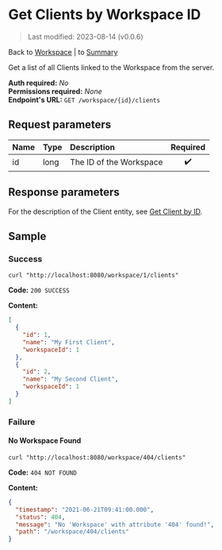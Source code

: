 # Get Clients by Workspace ID

> Last modified: 2023-08-14 (v0.0.6)

Back to [Workspace](../Workspace.md) | to [Summary](../../README.md)

Get a list of all Clients linked to the Workspace from the server.

**Auth required:** _No_  
**Permissions required:** _None_  
**Endpoint's URL:** `GET /workspace/{id}/clients`

## Request parameters

| Name | Type | Description             | Required |
|:-----|:-----|:------------------------|:--------:|
| id   | long | The ID of the Workspace |    ✔️    |

## Response parameters

For the description of the Client entity, see [Get Client by ID](../Client/Get-Client-by-ID.md).

## Sample

### Success

```shell
curl "http://localhost:8080/workspace/1/clients"
```

**Code:** `200 SUCCESS`

**Content:**

```json
[
  {
    "id": 1,
    "name": "My First Client",
    "workspaceId": 1
  },
  {
    "id": 2,
    "name": "My Second Client",
    "workspaceId": 1
  }
]
```

### Failure

#### No Workspace Found

```shell
curl "http://localhost:8080/workspace/404/clients"
```

**Code:** `404 NOT FOUND`

**Content:**

```json
{
  "timestamp": "2021-06-21T09:41:00.000",
  "status": 404,
  "message": "No 'Workspace' with attribute '404' found!",
  "path": "/workspace/404/clients"
}
```
